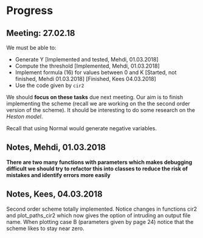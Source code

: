 # Progress 
 
## Meeting: 27.02.18 
We must be able to: 
- Generate Y [Implemented and tested, Mehdi, 01.03.2018] 
- Compute the threshold [Implemented, Mehdi, 01.03.2018] 
- Implement formula (16) for values between 0 and K [Started, not finished, Mehdi 01.03.2018] [Finished, Kees 04.03.2018]
- Use the code given by `cir2` 
 
We should **focus on these tasks** due next meeting. Our aim is to finish implementing the scheme (recall we are working on the the second order version of the scheme). 
It should be interesting to do some research on the _Heston model_. 
 
Recall that using Normal would generate negative variables. 
 
## Notes, Mehdi, 01.03.2018 
 
**There are two many functions with parameters which makes debugging difficult 
we should try to refactor this into classes to reduce the risk of mistakes 
and identify errors more easily** 

## Notes, Kees, 04.03.2018

Second order scheme totally implemented. 
Notice changes in functions cir2 and plot_paths_cir2 which now gives the option of intruding an output file name.
When plotting case B (parameters given by page 24) notice that the scheme likes to stay near zero. 
